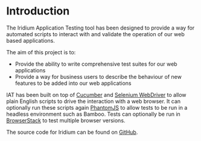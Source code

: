 # Introduction

The Iridium Application Testing tool has been designed to provide a way for automated scripts to interact with and validate the operation of our web based applications.

The aim of this project is to:
* Provide the ability to write comprehensive test suites for our web applications
* Provide a way for business users to describe the behaviour of new features to be added into our web applications

IAT has been built on top of [Cucumber](https://cucumber.io/) and [Selenium WebDriver](http://www.seleniumhq.org/projects/webdriver/) to allow plain English scripts to drive the interaction with a web browser. It can optionally run these scripts again [PhantomJS](http://phantomjs.org/) to allow tests to be run in a headless environment such as Bamboo. Tests can optionally be run in [BrowserStack](http://www.browserstack.com/) to test multiple browser versions.

The source code for Iridium can be found on [GitHub](https://github.com/AutoGeneral/IridiumApplicationTesting).
